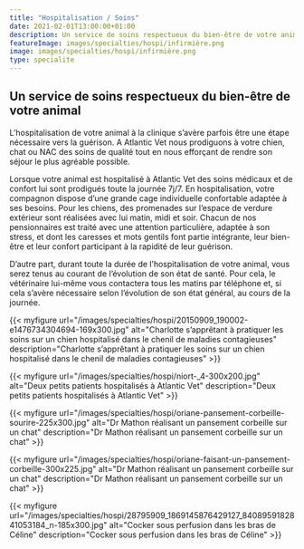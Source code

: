 ```yaml
---
title: "Hospitalisation / Soins"
date: 2021-02-01T13:00:00+01:00
description: Un service de soins respectueux du bien-être de votre animal
featureImage: images/specialties/hospi/infirmière.png
image: images/specialties/hospi/infirmière.png
type: specialite
---
```


## Un service de soins respectueux du bien-être de votre animal

 L’hospitalisation de votre animal à la clinique s’avère parfois être une étape nécessaire vers la guérison.
A Atlantic Vet nous prodiguons à votre chien, chat ou NAC des soins de qualité tout en nous efforçant de rendre son séjour le plus agréable possible.


Lorsque votre animal est hospitalisé à Atlantic Vet des soins médicaux et de confort lui sont prodigués toute la journée 7j/7. En hospitalisation, votre compagnon dispose d’une grande cage individuelle confortable adaptée à ses besoins. Pour les chiens, des promenades sur l’espace de verdure extérieur sont réalisées avec lui matin, midi et soir. Chacun de nos pensionnaires est traité avec une attention particulière, adaptée à son stress, et dont les caresses et mots gentils font partie intégrante, leur bien-être et leur confort participant à la rapidité de leur guérison.


D’autre part, durant toute la durée de l’hospitalisation de votre animal, vous serez tenus au courant de l’évolution de son état de santé. Pour cela, le vétérinaire lui-même vous contactera tous les matins par téléphone et, si cela s’avère nécessaire selon l’évolution de son état général, au cours de la journée.

{{< myfigure 
url="/images/specialties/hospi/20150909_190002-e1476734304694-169x300.jpg"
alt="Charlotte s’apprêtant à pratiquer les soins sur un chien hospitalisé dans le chenil de maladies contagieuses"
description="Charlotte s’apprêtant à pratiquer les soins sur un chien hospitalisé dans le chenil de maladies contagieuses" >}}

{{< myfigure 
url="/images/specialties/hospi/niort-_4-300x200.jpg"
alt="Deux petits patients hospitalisés à Atlantic Vet"
description="Deux petits patients hospitalisés à Atlantic Vet"   >}}

{{< myfigure 
url="/images/specialties/hospi/oriane-pansement-corbeille-sourire-225x300.jpg"
alt="Dr Mathon réalisant un pansement corbeille sur un chat"
description="Dr Mathon réalisant un pansement corbeille sur un chat"       >}}




{{< myfigure 
url="/images/specialties/hospi/oriane-faisant-un-pansement-corbeille-300x225.jpg"
alt="Dr Mathon réalisant un pansement corbeille sur un chat"
description="Dr Mathon réalisant un pansement corbeille sur un chat"   >}}

{{< myfigure 
url="/images/specialties/hospi/28795909_1869145876429127_8408959182841053184_n-185x300.jpg"
alt="Cocker sous perfusion dans les bras de Céline"
description="Cocker sous perfusion dans les bras de Céline"       >}}

